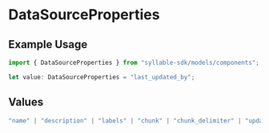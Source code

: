 # DataSourceProperties

## Example Usage

```typescript
import { DataSourceProperties } from "syllable-sdk/models/components";

let value: DataSourceProperties = "last_updated_by";
```

## Values

```typescript
"name" | "description" | "labels" | "chunk" | "chunk_delimiter" | "updated_at" | "last_updated_by"
```